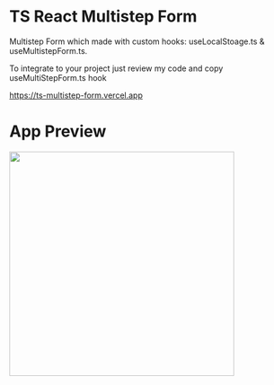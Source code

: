 # TS React Multistep Form
Multistep Form which made with custom hooks: useLocalStoage.ts & useMultistepForm.ts.

To integrate to your project just review my code and copy useMultiStepForm.ts hook

https://ts-multistep-form.vercel.app

# App Preview
<img width="400" src="https://github.com/merteldem1r/ts-multistep-form/assets/113149328/3f0dcf2f-cef2-4f9c-9aa1-a5daca1abc72">
